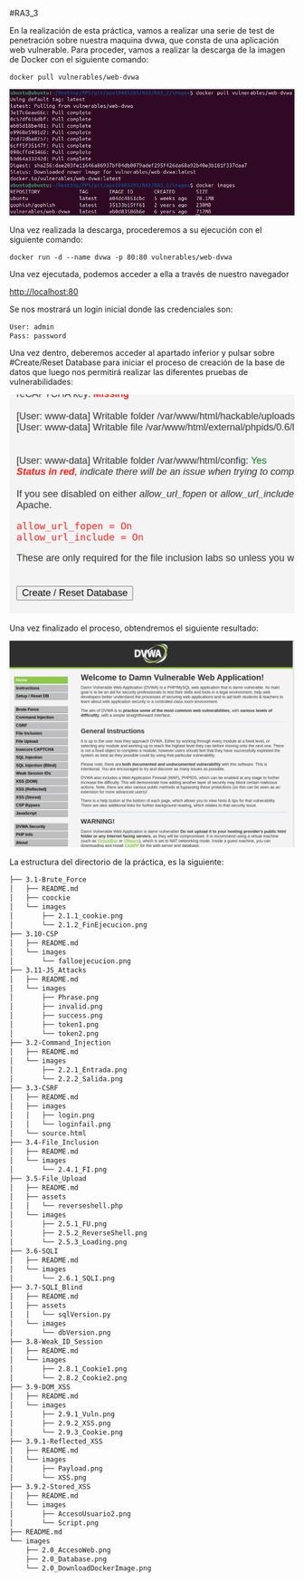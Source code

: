 #RA3_3

En la realización de esta práctica, vamos a realizar una serie de test de penetración sobre nuestra maquina dvwa, que consta de una aplicación web vulnerable. Para proceder, vamos a realizar la descarga de la imagen de Docker con el siguiente comando:

    docker pull vulnerables/web-dvwa

![ImageDownload](./images/2.0_DownloadDockerImage.png)

Una vez realizada la descarga, procederemos a su ejecución con el siguiente comando:

    docker run -d --name dvwa -p 80:80 vulnerables/web-dvwa

Una vez ejecutada, podemos acceder a ella a través de nuestro navegador 

[http://localhost:80](http://localhost:80)

Se nos mostrará un login inicial donde las credenciales son:

    User: admin
    Pass: password

Una vez dentro, deberemos acceder al apartado inferior y pulsar sobre #Create/Reset Database para iniciar el proceso de creación de la base de datos que luego nos permitirá realizar las diferentes pruebas de vulnerabilidades:

![Reset DB](./images/2.0_Database.png)

Una vez finalizado el proceso, obtendremos el siguiente resultado:

![Acceso Web](./images/2.0_AccesoWeb.png) 

La estructura del directorio de la práctica, es la siguiente:

```
├── 3.1-Brute_Force
│   ├── README.md
│   ├── coockie
│   └── images
│       ├── 2.1.1_cookie.png
│       └── 2.1.2_FinEjecucion.png
├── 3.10-CSP
│   ├── README.md
│   └── images
│       └── falloejecucion.png
├── 3.11-JS_Attacks
│   ├── README.md
│   └── images
│       ├── Phrase.png
│       ├── invalid.png
│       ├── success.png
│       ├── token1.png
│       └── token2.png
├── 3.2-Command_Injection
│   ├── README.md
│   └── images
│       ├── 2.2.1_Entrada.png
│       └── 2.2.2_Salida.png
├── 3.3-CSRF
│   ├── README.md
│   ├── images
│   │   ├── login.png
│   │   └── loginfail.png
│   └── source.html
├── 3.4-File_Inclusion
│   ├── README.md
│   └── images
│       └── 2.4.1_FI.png
├── 3.5-File_Upload
│   ├── README.md
│   ├── assets
│   │   └── reverseshell.php
│   └── images
│       ├── 2.5.1_FU.png
│       ├── 2.5.2_ReverseShell.png
│       └── 2.5.3_Loading.png
├── 3.6-SQLI
│   ├── README.md
│   └── images
│       └── 2.6.1_SQLI.png
├── 3.7-SQLI_Blind
│   ├── README.md
│   ├── assets
│   │   └── sqlVersion.py
│   └── images
│       └── dbVersion.png
├── 3.8-Weak_ID_Session
│   ├── README.md
│   └── images
│       ├── 2.8.1_Cookie1.png
│       └── 2.8.2_Cookie2.png
├── 3.9-DOM_XSS
│   ├── README.md
│   └── images
│       ├── 2.9.1_Vuln.png
│       ├── 2.9.2_XSS.png
│       └── 2.9.3_Cookie.png
├── 3.9.1-Reflected_XSS
│   ├── README.md
│   └── images
│       ├── Payload.png
│       └── XSS.png
├── 3.9.2-Stored_XSS
│   ├── README.md
│   └── images
│       ├── AccesoUsuario2.png
│       └── Script.png
├── README.md
└── images
    ├── 2.0_AccesoWeb.png
    ├── 2.0_Database.png
    └── 2.0_DownloadDockerImage.png

```
